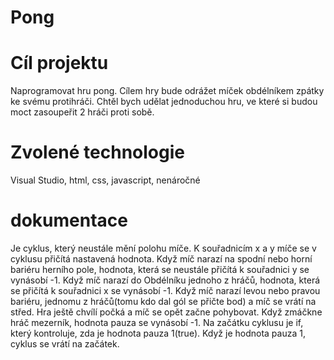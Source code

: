 # Pong
# Cíl projektu
Naprogramovat hru pong. Cílem hry bude odrážet míček obdélníkem zpátky ke svému protihráči. Chtěl bych udělat jednoduchou hru, ve které si budou moct zasoupeřit 2 hráči proti sobě.

# Zvolené technologie
Visual Studio, html, css, javascript, nenáročné

# dokumentace
Je cyklus, který neustále mění polohu míče. K souřadnicím x a y míče se v cyklusu přičítá nastavená hodnota. Když míč narazí na spodní nebo horní bariéru herního pole, hodnota, která se neustále přičítá k souřadnici y se vynásobí -1. Když míč narazí do Obdélníku jednoho z hráčů, hodnota, která se přičítá k souřadnici x se vynásobí -1. Když míč narazí levou nebo pravou bariéru, jednomu z hráčů(tomu kdo dal gól se přičte bod) a míč se vrátí na střed. Hra ještě chvílí počká a míč se opět začne pohybovat. Když zmáčkne hráč mezerník, hodnota pauza se vynásobí -1. Na začátku cyklusu je if, který kontroluje, zda je hodnota pauza 1(true). Když je hodnota pauza 1, cyklus se vrátí na začátek.
